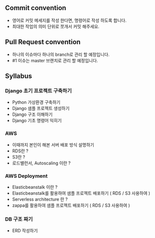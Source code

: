 ## Commit convention
- 영어로 커밋 메세지를 작성 한다면, 명령어로 작성 하도록 합니다.
- 최대한 작업의 의미 단위로 쪼개서 커밋 해주세요.

## Pull Request convention
- 하나의 이슈마다 하나의 branch로 관리 할 예정입니다. 
- #1 이슈는 master 브랜치로 관리 할 예정입니다. 

## Syllabus
### Django 초기 프로젝트 구축하기
- Python 가상환경 구축하기
- Django 샘플 프로젝트 생성하기
- Django 구조 이해하기 
- Django 기초 명령어 익히기

### AWS
- 이때까지 본인이 해본 서버 배포 방식 설명하기
- RDS란 ?
- S3란 ?
- 로드밸런서, Autoscaling 이란 ? 

### AWS Deployment
- Elasticbeanstalk 이란 ?
- Elasticbeanstalk를 활용하여 샘플 프로젝트 배포하기 ( RDS / S3 사용하여 )
- Serverless architecture 란 ?
- zappa를 활용하여 샘플 프로젝트 배포하기 ( RDS / S3 사용하여 )

### DB 구조 짜기
- ERD 작성하기
